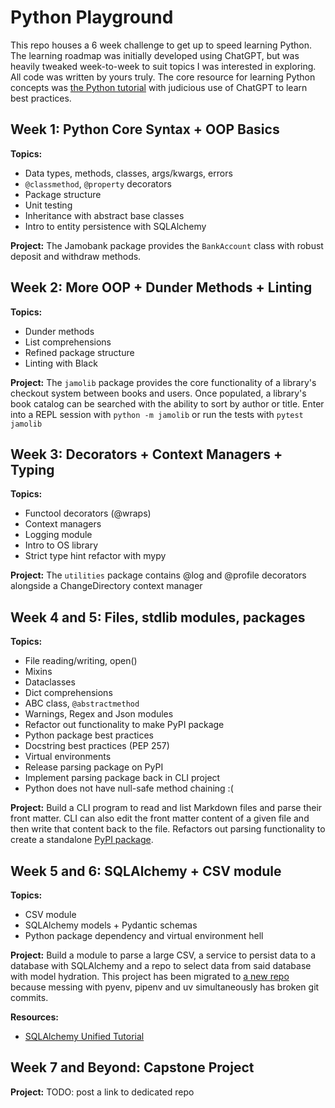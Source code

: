 # Python Playground

This repo houses a 6 week challenge to get up to speed learning Python.
The learning roadmap was initially developed using ChatGPT, but was heavily tweaked week-to-week
to suit topics I was interested in exploring. All code was written by yours truly.
The core resource for learning Python concepts was [the Python tutorial](https://docs.python.org/3/tutorial/index.html)
with judicious use of ChatGPT to learn best practices.


## Week 1: Python Core Syntax + OOP Basics

**Topics:**
- Data types, methods, classes, args/kwargs, errors
- `@classmethod`, `@property` decorators
- Package structure
- Unit testing
- Inheritance with abstract base classes
- Intro to entity persistence with SQLAlchemy

**Project:**
The Jamobank package provides the `BankAccount` class with robust deposit and withdraw methods.

## Week 2: More OOP + Dunder Methods + Linting

**Topics:**
- Dunder methods
- List comprehensions
- Refined package structure
- Linting with Black

**Project:**
The `jamolib` package provides the core functionality of a library's checkout system between books and users.
Once populated, a library's book catalog can be searched with the ability to sort by author or title.
Enter into a REPL session with `python -m jamolib` or run the tests with `pytest jamolib`

## Week 3: Decorators + Context Managers + Typing

**Topics:**
- Functool decorators (@wraps)
- Context managers
- Logging module
- Intro to OS library
- Strict type hint refactor with mypy

**Project:**
The `utilities` package contains @log and @profile decorators alongside a ChangeDirectory context manager

## Week 4 and 5: Files, stdlib modules, packages

**Topics:**
- File reading/writing, open()
- Mixins
- Dataclasses
- Dict comprehensions
- ABC class, `@abstractmethod`
- Warnings, Regex and Json modules
- Refactor out functionality to make PyPI package
- Python package best practices
- Docstring best practices (PEP 257)
- Virtual environments
- Release parsing package on PyPI
- Implement parsing package back in CLI project
- Python does not have null-safe method chaining :(

**Project:**
Build a CLI program to read and list Markdown files and parse their front matter. CLI can also edit the front matter
content of a given file and then write that content back to the file. Refactors out parsing functionality to create a standalone
[PyPI package](https://github.com/jamogriff/markup-front-matter-parser).

## Week 5 and 6: SQLAlchemy + CSV module

**Topics:**
- CSV module
- SQLAlchemy models + Pydantic schemas
- Python package dependency and virtual environment hell

**Project:**
Build a module to parse a large CSV, a service to persist data to a database with SQLAlchemy
and a repo to select data from said database with model hydration. This project has been migrated to
[a new repo](https://github.com/jamogriff/narababy-export-analyzer) because messing with pyenv, pipenv and uv
simultaneously has broken git commits.

**Resources:**
- [SQLAlchemy Unified Tutorial](https://docs.sqlalchemy.org/en/20/tutorial/index.html#unified-tutorial)

## Week 7 and Beyond: Capstone Project

**Project:**
TODO: post a link to dedicated repo
